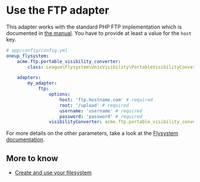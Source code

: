 # Use the FTP adapter

This adapter works with the standard PHP FTP implementation which is documented in [the manual](http://www.php.net/manual/en/book.ftp.php).
You have to provide at least a value for the `host` key.

```yml
# app/config/config.yml
oneup_flysystem:
    acme.ftp.portable_visibility_converter:
        class: League\Flysystem\UnixVisibility\PortableVisibilityConverter

    adapters:
        my_adapter:
            ftp:
                options:
                    host: 'ftp.hostname.com' # required
                    root: '/upload' # required
                    username: 'username' # required
                    password: 'password' # required
                visibilityConverter: acme.ftp.portable_visibility_converter
```

For more details on the other parameters, take a look at the [Flysystem documentation](https://flysystem.thephpleague.com/v2/docs/adapter/ftp/).

## More to know
* [Create and use your filesystem](filesystem_create.md)
